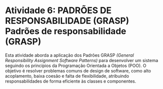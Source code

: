 # Atividade 6: PADRÕES DE RESPONSABILIDADE (GRASP) Padrões de responsabilidade (GRASP)

Esta atividade aborda a aplicação dos Padrões GRASP *(General Responsibility Assignment Software Patterns)* para desenvolver um sistema seguindo os princípios da Programação Orientada a Objetos (POO). O objetivo é resolver problemas comuns de design de software, como alto acoplamento, baixa coesão e falta de flexibilidade, atribuindo responsabilidades de forma eficiente às classes e componentes.
